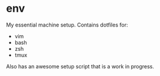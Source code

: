 # env
My essential machine setup. Contains dotfiles for:

- vim
- bash
- zsh
- tmux

Also has an awesome setup script that is a work in progress.

